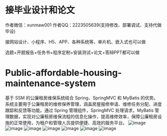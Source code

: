 # 接毕业设计和论文
作者微信：xunmaw001  作者QQ：2223505639(支持修改、部署调试、支持代做毕设)

接网站设计、小程序、H5、APP、各种系统等，单片机、嵌入式也可以做

选题+开题报告+任务书+程序定制+安装测试+论文+答辩PPT都可以做
# Public-affordable-housing-maintenance-system
基于 SSM 的公廉租房维保系统结合 Spring、SpringMVC 和 MyBatis 的优势。系统主要用于公廉租房的维修保养管理，涵盖房屋报修申请、维修任务分配、进度跟踪和反馈等功能。通过 Spring 管理组件，SpringMVC 处理请求，MyBatis 管理数据，实现对公廉租房维保流程的信息化操作，提高维修效率，保障公廉租房设施的正常使用，为租户和管理人员提供便捷、高效的服务平台。
![image](https://github.com/user-attachments/assets/836a1419-219b-4971-babd-f94f252f6792)
![image](https://github.com/user-attachments/assets/305d5faa-4d8f-4cc5-afad-4e598240439e)
![image](https://github.com/user-attachments/assets/75db8373-e0a1-4f1e-87f1-3dbdc03199f4)
![image](https://github.com/user-attachments/assets/11ceb3a3-d5df-4d98-99d0-049f534dcf47)
![image](https://github.com/user-attachments/assets/efaac038-2222-41c7-88c5-dc8d8d5072dd)
![image](https://github.com/user-attachments/assets/377b732c-eb45-4186-b264-071f526c2714)
![image](https://github.com/user-attachments/assets/57cac66c-fbb1-4f96-b9bb-8d0a1a53447c)
